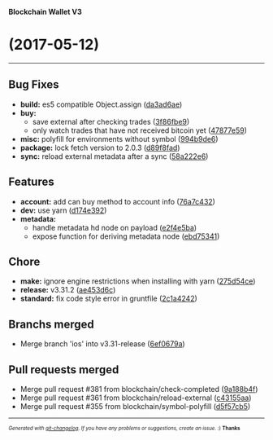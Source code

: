 __Blockchain Wallet V3__

#   (2017-05-12)



---

## Bug Fixes

- **build:** es5 compatible Object.assign
  ([da3ad6ae](https://github.com/blockchain/My-Wallet-V3/commit/da3ad6ae4e1385c8e90bdd2f6b2374fc9c7210e6))
- **buy:**
  - save external after checking trades
  ([3f86fbe9](https://github.com/blockchain/My-Wallet-V3/commit/3f86fbe98017924d7b1bc1534ae1b5d8257a43c1))
  - only watch trades that have not received bitcoin yet
  ([47877e59](https://github.com/blockchain/My-Wallet-V3/commit/47877e59347171efc25eef704be786c486c63688))
- **misc:** polyfill for environments without symbol
  ([994b9de6](https://github.com/blockchain/My-Wallet-V3/commit/994b9de676376903045710e8c2fd3f3bc91c4134))
- **package:** lock fetch version to 2.0.3
  ([d89f8fad](https://github.com/blockchain/My-Wallet-V3/commit/d89f8fad382f473ee31b3ad719fd79c14d4db825))
- **sync:** reload external metadata after a sync
  ([58a222e6](https://github.com/blockchain/My-Wallet-V3/commit/58a222e65c82e42fd3c7daa4fb86e3c50777f6c2))


## Features

- **account:** add can buy method to account info
  ([76a7c432](https://github.com/blockchain/My-Wallet-V3/commit/76a7c432de118074718f5668634f619ab801f522))
- **dev:** use yarn
  ([d174e392](https://github.com/blockchain/My-Wallet-V3/commit/d174e3928733efa8dbae60a4335b0eebeb83e813))
- **metadata:**
  - handle metadata hd node on payload
  ([e2f4e5ba](https://github.com/blockchain/My-Wallet-V3/commit/e2f4e5ba50a5b3f538957c1264aa5902640acd2b))
  - expose function for deriving metadata node
  ([ebd75341](https://github.com/blockchain/My-Wallet-V3/commit/ebd7534135cb2eaf3724ab41296439a1f81afb23))


## Chore

- **make:** ignore engine restrictions when installing with yarn
  ([275d54ce](https://github.com/blockchain/My-Wallet-V3/commit/275d54ced6978ad7a7c60d077cb85feee0c561fc))
- **release:** v3.31.2
  ([ae453d6c](https://github.com/blockchain/My-Wallet-V3/commit/ae453d6c19135062ebea6293326cfe96eedcaf58))
- **standard:** fix code style error in gruntfile
  ([2c1a4242](https://github.com/blockchain/My-Wallet-V3/commit/2c1a424253706d2a00274283114b02d91a66a1ad))


## Branchs merged

- Merge branch 'ios' into v3.31-release
  ([6ef0679a](https://github.com/blockchain/My-Wallet-V3/commit/6ef0679a40f1d893d4229fe4b9e37b472dfeea61))


## Pull requests merged

- Merge pull request #381 from blockchain/check-completed
  ([9a188b4f](https://github.com/blockchain/My-Wallet-V3/commit/9a188b4fdd7f15ba5d7c51700c9640a18587e646))
- Merge pull request #361 from blockchain/reload-external
  ([c43155aa](https://github.com/blockchain/My-Wallet-V3/commit/c43155aa71cd1375f8f0f8e2b54de3b76ed8c93c))
- Merge pull request #355 from blockchain/symbol-polyfill
  ([d5f57cb5](https://github.com/blockchain/My-Wallet-V3/commit/d5f57cb516e2550a21436014c462b8bfb73ed719))



---
<sub><sup>*Generated with [git-changelog](https://github.com/rafinskipg/git-changelog). If you have any problems or suggestions, create an issue.* :) **Thanks** </sub></sup>